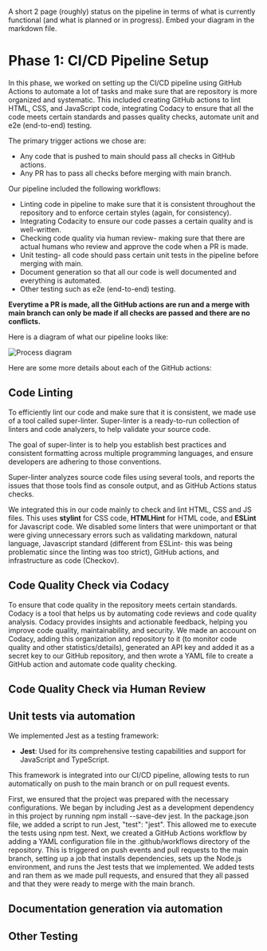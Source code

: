 A short 2 page (roughly) status on the pipeline in terms of what is currently functional (and what is planned or in progress). Embed your diagram in the markdown file.

# Phase 1: CI/CD Pipeline Setup

In this phase, we worked on setting up the CI/CD pipeline using GitHub Actions to automate a lot of tasks and make sure that are repository is more organized and systematic. This included creating GitHub actions to lint HTML, CSS, and JavaScript code, integrating Codacy to ensure that all the code meets certain standards and passes quality checks, automate unit and e2e (end-to-end) testing. 

The primary trigger actions we chose are:

- Any code that is pushed to main should pass all checks in GitHub actions. 
- Any PR has to pass all checks before merging with main branch.

Our pipeline included the following workflows:

- Linting code in pipeline to make sure that it is consistent throughout the repository and to enforce certain styles (again, for consistency).
- Integrating Codacity to ensure our code passes a certain quality and is well-written.
- Checking code quality via human review- making sure that there are actual humans who review and approve the code when a PR is made.
- Unit testing- all code should pass certain unit tests in the pipeline before merging with main.
- Document generation so that all our code is well documented and everything is automated.
- Other testing such as e2e (end-to-end) testing.

**Everytime a PR is made, all the GitHub actions are run and a merge with main branch can only be made if all checks are passed and there are no conflicts.**

Here is a diagram of what our pipeline looks like:

![Process diagram](./phase1.png)

Here are some more details about each of the GitHub actions:

## Code Linting

To efficiently lint our code and make sure that it is consistent, we made use of a tool called super-linter. Super-linter is a ready-to-run collection of linters and code analyzers, to help validate your source code.

The goal of super-linter is to help you establish best practices and consistent formatting across multiple programming languages, and ensure developers are adhering to those conventions.

Super-linter analyzes source code files using several tools, and reports the issues that those tools find as console output, and as GitHub Actions status checks.

We integrated this in our code mainly to check and lint HTML, CSS and JS files. This uses **stylint** for CSS code, **HTMLHint** for HTML code, and **ESLint** for Javascript code. We disabled some linters that were unimportant or that were giving unnecessary errors such as validating markdown, natural language, Javascript standard (different from ESLint- this was being problematic since the linting was too strict), GitHub actions, and infrastructure as code (Checkov).

## Code Quality Check via Codacy

To ensure that code quality in the repository meets certain standards. Codacy is a tool that helps us by automating code reviews and code quality analysis. Codacy provides insights and actionable feedback, helping you improve code quality, maintainability, and security. We made an account on Codacy, adding this organization and repository to it (to monitor code quality and other statistics/details), generated an API key and added it as a secret key to our GitHub repository, and then wrote a YAML file to create a GitHub action and automate code quality checking.

## Code Quality Check via Human Review

## Unit tests via automation

We implemented Jest as a testing framework:

- **Jest**: Used for its comprehensive testing capabilities and support for JavaScript and TypeScript.

This framework is integrated into our CI/CD pipeline, allowing tests to run automatically on push to the main branch or on pull request events.

First, we ensured that the project was prepared with the necessary configurations. We began by including Jest as a development dependency in this project by running npm install --save-dev jest. In the package.json file, we added a script to run Jest,  "test": "jest". This allowed me to execute the tests using npm test. Next, we created a GitHub Actions workflow by adding a YAML configuration file in the .github/workflows directory of the repository. This is triggered on push events and pull requests to the main branch, setting up a job that installs dependencies, sets up the Node.js environment, and runs the Jest tests that we implemented. We added tests and ran them as we made pull requests, and ensured that they all passed and that they were ready to merge with the main branch.

## Documentation generation via automation

## Other Testing
